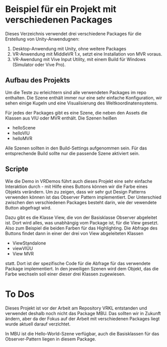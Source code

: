 # Beispiel für ein Projekt mit verschiedenen Packages

Dieses Verzeichnis verwendet drei verschiedene Packages für die Erstellung von Unity-Anwendugnen:

1. Desktop-Anwendung mit Unity, ohne weitere Packages
1. VR-Anwendung mit MiddleVR 1.x, setzt eine Installation von MVR voraus.
1. VR-Awendung mit Vive Input Utility, mit einem Build für Windows (Simulator oder Vive Pro).

## Aufbau des Projekts
Um die Teste zu erleichtern sind alle verwendeten Packages im repo enthalten. Die Szene enthält immer nur eine sehr einfache Konfiguration, wir sehen einige Kugeln und eine Visualisierung des Weltkoordinatensystems. 

Für jedes der Packages gibt es eine Szene, die neben den Assets die Klassen aus VIU oder MVR enthält. Die Szenen heißen

- helloScene
- helloVIU
- helloMVR

Alle Szenen sollten in den Build-Settings aufgenommen sein. Für das entsprechende Build sollte nur die passende Szene aktiviert sein.

## Scripte
Wie die Demo in VRDemos führt auch dieses Projekt eine sehr einfache Interaktion durch - mit Hilfe eines Buttons können wir die Farbe eines Objekts verändern. Um zu zeigen, dass wir sehr gut Design Patterns verwenden können ist das Observer Pattern implementiert. Der Unterschied zwischen den verschiedenen Packages besteht darin, wie der vewendete Button abgefragt wird.

Dazu gibt es die Klasse View, die von der Basisklasse Observer abgeleitet ist. Dort wird alles, was unabhängig vom Package ist, für die View gesetzt. Also zum Beispiel die beiden Farben für das Highlighting. Die Abfrage des Buttons findet dann in einer der drei von View abgeleiteten Klassen

- ViewStandalone
- viewVIÜU
- View MVR

statt. Dort ist der spezifische Code für die Abfrage für das verwendete Package implementiert. In den jeweiligen Szenen wird dem Objekt, das die Farbe wechseln soll einer dieser drei Klassen zugewiesen.

# To Dos
Dieses Projekt ist vor der Arbeit am Repository VRKL entstanden und verwendet deshalb noch nicht das Package MBU. Das sollten wir in Zukunft ändern, aber da der Fokus auf der Arbeit mit verschiedenen Packages liegt wurde aktuell darauf verzichtet.

In MBU ist die Hello-World-Szene verfügbar, auch die Basisklassen für das Observer-Pattern liegen in diesem Package.
